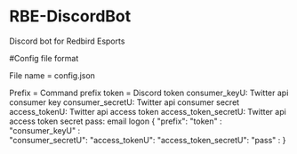 # RBE-DiscordBot
Discord bot for Redbird Esports


#Config file format

File name = config.json

Prefix = Command prefix
token = Discord token
consumer_keyU: Twitter api consumer key
consumer_secretU: Twitter api consumer secret 
access_tokenU: Twitter api access token
access_token_secretU: Twitter api access token secret 
pass: email logon
{
    "prefix":
    "token" : 
    "consumer_keyU" :         
    "consumer_secretU": 
    "access_tokenU": 
    "access_token_secretU": 
    "pass" : 
}

